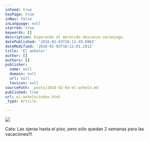 ```yaml
---
inFeed: true
hasPage: true
inNav: false
inLanguage: null
starred: true
keywords: []
description: Esperando el merecido descanso veraniego.
datePublished: '2016-02-03T16:11:49.096Z'
dateModified: '2016-02-03T16:11:01.281Z'
title: 'El anhelo!'
author: []
authors: []
publisher:
  name: null
  domain: null
  url: null
  favicon: null
sourcePath: _posts/2016-02-03-el-anhelo.md
published: true
url: el-anhelo/index.html
_type: Article

---
```

![](https://the-grid-user-content.s3-us-west-2.amazonaws.com/bee88af5-8bf1-4b9a-9d33-ea23d9fd5223.jpg)

Cata: Las ojeras hasta el piso, pero sólo quedan 2 semanas para las vacaciones!!!